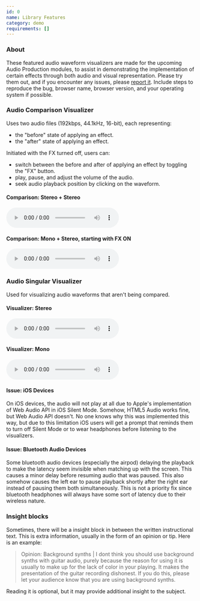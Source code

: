 ```yaml
---
id: 0
name: Library Features
category: demo
requirements: []
---
```


### About

These featured audio waveform visualizers are made for the upcoming Audio Production modules, to assist in demonstrating the implementation of certain effects through both audio and visual representation. Please try them out, and if you encounter any issues, please [report it](/contact?t=Report_Issue&l=a&id=0). Include steps to reproduce the bug, browser name, browser version, and your operating system if possible.

### Audio Comparison Visualizer

Uses two audio files (192kbps, 44.1kHz, 16-bit), each representing:

- the "before" state of applying an effect.
- the "after" state of applying an effect.

Initiated with the FX turned off, users can:

- switch between the before and after of applying an effect by toggling the "FX" button.
- play, pause, and adjust the volume of the audio.
- seek audio playback position by clicking on the waveform.

#### Comparison: Stereo + Stereo

![comparison](/audio/a/neverGonna.mp3&/audio/a/neverGonnaCompressYou.mp3)

#### Comparison: Mono + Stereo, starting with FX ON

![comparisonAfter](/audio/a/avidMono.mp3&/audio/a/avid.mp3)

### Audio Singular Visualizer

Used for visualizing audio waveforms that aren't being compared.

#### Visualizer: Stereo

![visualizer](/audio/a/neverGonna.mp3)

#### Visualizer: Mono

![visualizer](/audio/a/avidMono.mp3)

#### Issue: iOS Devices

On iOS devices, the audio will not play at all due to Apple's implementation of Web Audio API in iOS Silent Mode. Somehow, HTML5 Audio works fine, but Web Audio API doesn't. No one knows why this was implemented this way, but due to this limitation iOS users will get a prompt that reminds them to turn off Silent Mode or to wear headphones before listening to the visualizers.

#### Issue: Bluetooth Audio Devices

Some bluetooth audio devices (especially the airpod) delaying the playback to make the latency seem invisible when matching up with the screen. This causes a minor delay before resuming audio that was paused. This also somehow causes the left ear to pause playback shortly after the right ear instead of pausing them both simultaneously. This is not a priority fix since bluetooth headphones will always have some sort of latency due to their wireless nature.

### Insight blocks

Sometimes, there will be a insight block in between the written instructional text. This is extra information, usually in the form of an opinion or tip. Here is an example:

> Opinion: Background synths | I dont think you should use background synths with guitar audio, purely because the reason for using it is usually to make up for the lack of color in your playing. It makes the presentation of the guitar recording dishonest. If you do this, please let your audience know that you are using background synths.

Reading it is optional, but it may provide additional insight to the subject.
